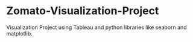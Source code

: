 # Zomato-Visualization-Project
Visualization Project using Tableau and python libraries like seaborn and matplotlib.
